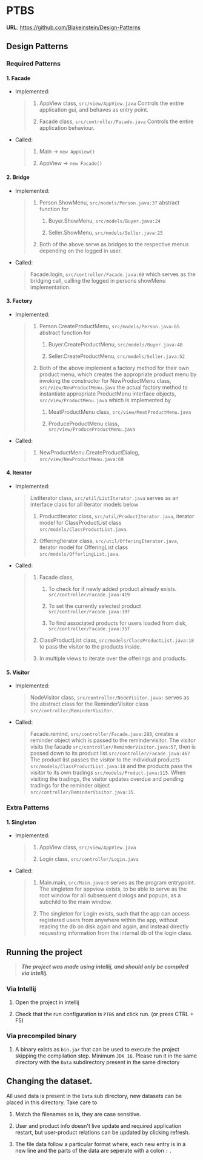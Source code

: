 # PTBS

**URL**: https://github.com/Blakeinstein/Design-Patterns

## Design Patterns

### Required Patterns

#### 1. Facade

- Implemented: 
  
  > 1. AppView class, `src/view/AppView.java` Controls the entire application gui, and behaves as entry point.
  > 
  > 2. Facade class, `src/controller/Facade.java` Controls the entire application behaviour.

- Called:
  
  > 1. Main -> `new AppView()`
  > 
  > 2. AppView -> `new Facade()`

#### 2. Bridge

- Implemented:
  
  > 1. Person.ShowMenu, `src/models/Person.java:37` abstract function for
  >    
  >    1. Buyer.ShowMenu, `src/models/Buyer.java:24`
  >    
  >    2. Seller.ShowMenu, `src/models/Seller.java:25`
  > 
  > 2. Both of the above serve as bridges to the respective menus depending on the logged in user.

- Called:
  
  > Facade.login, `src/controller/Facade.java:60` which serves as the bridging call, calling the logged in persons showMenu implementation.

#### 3. Factory

- Implemented:
  
  > 1. Person.CreateProductMenu, `src/models/Person.java:65` abstract function for
  >    
  >    1. Buyer.CreateProductMenu, `src/models/Buyer.java:48`
  >    
  >    2. Seller.CreateProductMenu, `src/models/Seller.java:52`
  > 
  > 2. Both of the above implement a factory method for their own product menu, which creates the appropriate product menu by invoking the constructor for NewProductMenu class, `src/view/NewProductMenu.java` the actual factory method to instantiate appropriate ProductMenu interface objects, `src/view/ProductMenu.java` which is implemented by
  >    
  >    1. MeatProductMenu class,  `src/view/MeatProductMenu.java` 
  >    
  >    2. ProduceProductMenu class,  `src/view/ProduceProductMenu.java`

- Called:
  
  > 1. NewProductMenu.CreateProductDialog, `src/view/NewProductMenu.java:69`

#### 4. Iterator

- Implemented:
  
  > ListIterator class, `src/util/ListIterator.java` serves as an interface class for all iterator models below
  > 
  > 1. ProductIterator class, `src/util/ProductIterator.java`, iterator model for ClassProductList class `src/models/ClassProductList.java`.
  > 
  > 2. OfferingIterator class, `src/util/OfferingIterator.java`, iterator model for OfferingList class `src/models/OfferlingList.java`.

- Called:
  
  > 1. Facade class,
  >    
  >    1. To check for if newly added product already exists. `src/controller/Facade.java:419`
  >    
  >    2. To set the currently selected product `src/controller/Facade.java:397`
  >    
  >    3. To find associated products for users loaded from disk, `src/controller/Facade.java:357`
  > 
  > 2. ClassProductList class, `src/models/ClassProductList.java:18` to pass the visitor to the products inside.
  > 
  > 3. In multiple views to iterate over the offerings and products.

#### 5. Visitor

- Implemented:
  
  > NodeVisitor class, `src/controller/NodeVisitor.java:` serves as the abstract class for the ReminderVisitor class `src/controller/ReminderVisitor`.

- Called:
  
  > Facade.remind, `src/controller/Facade.java:288`, creates a reminder object which is passed to the remindervisitor. The visitor visits the facade `src/controller/ReminderVisitor.java:57`, then is passed down to its product list.`src/controller/Facade.java:467` The product list passes the visitor to the individual products `src/models/ClassProductList.java:18` and the products pass the visitor to its own tradings `src/models/Product.java:115`. When visiting the tradings, the visitor updates overdue and pending tradings for the reminder object `src/controller/ReminderVisitor.java:35`.

### Extra Patterns

#### 1. Singleton

- Implemented:
  
  > 1. AppView class, `src/view/AppView.java`
  > 
  > 2. Login class, `src/controller/Login.java`

- Called:
  
  > 1. Main.main, `src/Main.java:8` serves as the program entrypoint. The singleton for appview exists, to be able to serve as the root window for all subsequent dialogs and popups, as a subchild to the main window.
  > 
  > 2. The singleton for Login exists, such that the app can access registered users from anywhere within the app, without reading the db on disk again and again, and instead directly requesting information from the internal db of the login class.

## Running the project

> ***The project was made using intellij, and should only be compiled via intellij.***

### Via Intellij

1. Open the project in intellij

2. Check that the run configuration is `PTBS` and click run. (or press CTRL + F5)

### Via precompiled binary

1. A binary exists as `bin.jar` that can be used to execute the project skipping the compilation step. Minimum `JDK 16`. Please run it in the same directory with the `Data` subdirectory  present in the same directory

## Changing the dataset.

All used data is present in the `Data` sub directory, new datasets can be placed in this directory. Take care to 

1. Match the filenames as is, they are case sensitive.

2. User and product info doesn't live update and required application restart, but user-product relations can be updated by clicking refresh.

3. The file data follow a particular format where, each new entry is in a new line and the parts of the data are seperate with a colon `:` .
